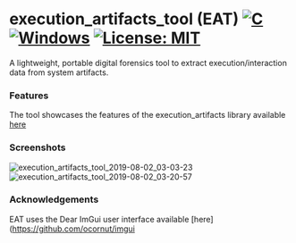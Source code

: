 # execution_artifacts_tool (EAT) [![C](https://img.shields.io/badge/language-C++-%23f34b7d.svg)](https://en.wikipedia.org/wiki/C%2B%2B) [![Windows](https://img.shields.io/badge/platform-Windows-0078d7.svg)](https://en.wikipedia.org/wiki/Microsoft_Windows) [![License: MIT](https://img.shields.io/badge/License-MIT-yellow.svg)](https://opensource.org/licenses/MIT)

A lightweight, portable digital forensics tool to extract execution/interaction data from system artifacts.

### Features
The tool showcases the features of the execution_artifacts library available [here](https://github.com/JustasMasiulis/execution_artifacts)

### Screenshots
![execution_artifacts_tool_2019-08-02_03-03-23](https://user-images.githubusercontent.com/40809800/62334925-4f6a2900-b4d2-11e9-8b4d-18a73936bff3.png)
![execution_artifacts_tool_2019-08-02_03-20-57](https://user-images.githubusercontent.com/40809800/62335472-9822e180-b4d4-11e9-98e6-a4b66a94d7cc.png)

### Acknowledgements
EAT uses the Dear ImGui user interface available [here](https://github.com/ocornut/imgui
